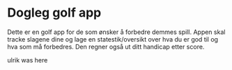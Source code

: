 # Dogleg golf app

Dette er en golf app for de som ønsker å forbedre demmes spill. Appen skal tracke slagene dine og lage en statestik/oversikt over hva du er god til og hva som må forbedres. Den regner også ut ditt handicap etter score. 

ulrik was here